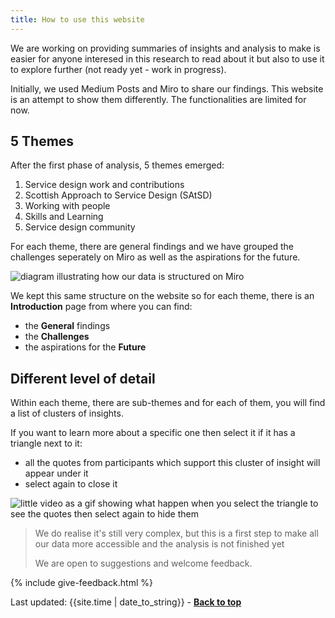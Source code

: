 ```yaml
---
title: How to use this website
---
```


We are working on providing summaries of insights and analysis to make is easier for anyone interesed in this research to read about it but also to use it to explore further (not ready yet - work in progress).

Initially, we used Medium Posts and Miro to share our findings. This website is an attempt to show them differently.
The functionalities are limited for now.

## 5 Themes

After the first phase of analysis, 5 themes emerged:

1. Service design work and contributions
2. Scottish Approach to Service Design (SAtSD)
3. Working with people
4. Skills and Learning
5. Service design community

For each theme, there are general findings and we have grouped the challenges seperately on Miro as well as the aspirations for the future.

![diagram illustrating how our data is structured on Miro](/practitioner-stories/images/categories.png)

We kept this same structure on the website so for each theme, there is an **Introduction** page from where you can find:
- the **General** findings
- the  **Challenges**
- the aspirations for the  **Future**


## Different level of detail

Within each theme, there are sub-themes and for each of them, you will find a list of clusters of insights. 

If you want to learn more about a specific one then select it if it has a triangle next to it: 
- all the quotes from participants which support this cluster of insight will appear under it
- select again to close it

![little video as a gif showing what happen when you select the triangle to see the quotes then select again to hide them](/practitioner-stories/images/how-to-see-quotes.gif)

> We do realise it's still very complex, but this is a first step to make all our data more accessible and the analysis is not finished yet
>
> We are open to suggestions and welcome feedback.

{% include give-feedback.html %}
<div>Last updated: {{site.time | date_to_string}} - <a href="#"><strong>Back to top</strong></a></div>
